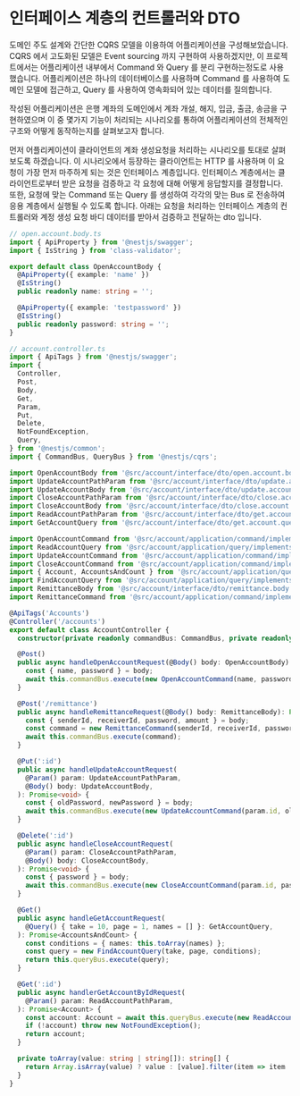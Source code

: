 # 인터페이스 계층의 컨트롤러와 DTO

도메인 주도 설계와 간단한 CQRS 모델을 이용하여 어플리케이션을 구성해보았습니다. CQRS 에서 고도화된 모델은 Event sourcing 까지 구현하여 사용하겠지만, 이 프로젝트에서는 어플리케이션 내부에서 Command 와 Query 를 분리 구현하는정도로 사용했습니다. 어플리케이션은 하나의 데이터베이스를 사용하며 Command 를 사용하여 도메인 모델에 접근하고, Query 를 사용하여 영속화되어 있는 데이터를 질의합니다. 

작성된 어플리케이션은 은행 계좌의 도메인에서 계좌 개설, 해지, 입금, 출금, 송금을 구현하였으며 이 중 몇가지 기능이 처리되는 시나리오를 통하여 어플리케이션의 전체적인 구조와 어떻게 동작하는지를 살펴보고자 합니다.

먼저 어플리케이션이 클라이언트의 계좌 생성요청을 처리하는 시나리오를 토대로 살펴보도록 하겠습니다. 이 시나리오에서 등장하는 클라이언트는 HTTP 를 사용하며 이 요청이 가장 먼저 마주하게 되는 것은 인터페이스 계층입니다. 인터페이스 계층에서는 클라이언트로부터 받은 요청을 검증하고 각 요청에 대해 어떻게 응답할지를 결정합니다. 또한, 요청에 맞는 Command 또는 Query 를 생성하여 각각의 맞는 Bus 로 전송하여 응용 계층에서 실행될 수 있도록 합니다. 아래는 요청을 처리하는 인터페이스 계층의 컨트롤러와 계정 생성 요청 바디 데이터를 받아서 검증하고 전달하는 dto 입니다.

```typescript
// open.account.body.ts
import { ApiProperty } from '@nestjs/swagger';
import { IsString } from 'class-validator';

export default class OpenAccountBody {
  @ApiProperty({ example: 'name' })
  @IsString()
  public readonly name: string = '';

  @ApiProperty({ example: 'testpassword' })
  @IsString()
  public readonly password: string = '';
}
```

```typescript
// account.controller.ts
import { ApiTags } from '@nestjs/swagger';
import {
  Controller,
  Post,
  Body,
  Get,
  Param,
  Put,
  Delete,
  NotFoundException,
  Query,
} from '@nestjs/common';
import { CommandBus, QueryBus } from '@nestjs/cqrs';

import OpenAccountBody from '@src/account/interface/dto/open.account.body';
import UpdateAccountPathParam from '@src/account/interface/dto/update.account.param';
import UpdateAccountBody from '@src/account/interface/dto/update.account.body';
import CloseAccountPathParam from '@src/account/interface/dto/close.account.param';
import CloseAccountBody from '@src/account/interface/dto/close.account.body';
import ReadAccountPathParam from '@src/account/interface/dto/get.account.by.id.param';
import GetAccountQuery from '@src/account/interface/dto/get.account.query';

import OpenAccountCommand from '@src/account/application/command/implements/open.account';
import ReadAccountQuery from '@src/account/application/query/implements/find.by.id';
import UpdateAccountCommand from '@src/account/application/command/implements/update.account';
import CloseAccountCommand from '@src/account/application/command/implements/close.account';
import { Account, AccountsAndCount } from '@src/account/application/query/query';
import FindAccountQuery from '@src/account/application/query/implements/find';
import RemittanceBody from '@src/account/interface/dto/remittance.body';
import RemittanceCommand from '@src/account/application/command/implements/remittance';

@ApiTags('Accounts')
@Controller('/accounts')
export default class AccountController {
  constructor(private readonly commandBus: CommandBus, private readonly queryBus: QueryBus) {}

  @Post()
  public async handleOpenAccountRequest(@Body() body: OpenAccountBody): Promise<void> {
    const { name, password } = body;
    await this.commandBus.execute(new OpenAccountCommand(name, password));
  }

  @Post('/remittance')
  public async handleRemittanceRequest(@Body() body: RemittanceBody): Promise<void> {
    const { senderId, receiverId, password, amount } = body;
    const command = new RemittanceCommand(senderId, receiverId, password, amount);
    await this.commandBus.execute(command);
  }

  @Put(':id')
  public async handleUpdateAccountRequest(
    @Param() param: UpdateAccountPathParam,
    @Body() body: UpdateAccountBody,
  ): Promise<void> {
    const { oldPassword, newPassword } = body;
    await this.commandBus.execute(new UpdateAccountCommand(param.id, oldPassword, newPassword));
  }

  @Delete(':id')
  public async handleCloseAccountRequest(
    @Param() param: CloseAccountPathParam,
    @Body() body: CloseAccountBody,
  ): Promise<void> {
    const { password } = body;
    await this.commandBus.execute(new CloseAccountCommand(param.id, password));
  }

  @Get()
  public async handleGetAccountRequest(
    @Query() { take = 10, page = 1, names = [] }: GetAccountQuery,
  ): Promise<AccountsAndCount> {
    const conditions = { names: this.toArray(names) };
    const query = new FindAccountQuery(take, page, conditions);
    return this.queryBus.execute(query);
  }

  @Get(':id')
  public async handlerGetAccountByIdRequest(
    @Param() param: ReadAccountPathParam,
  ): Promise<Account> {
    const account: Account = await this.queryBus.execute(new ReadAccountQuery(param.id));
    if (!account) throw new NotFoundException();
    return account;
  }

  private toArray(value: string | string[]): string[] {
    return Array.isArray(value) ? value : [value].filter(item => item !== undefined);
  }
}

```



